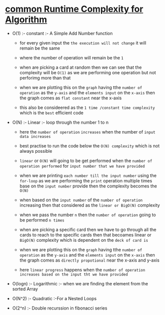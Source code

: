 # <ins> common Runtime Complexity for Algorithm </ins> #

- O(1) :- constant :- A Simple Add Number function 

    - for every given input the `the execution will not change` it will remain be the same 

    - where the number of operation will remain be the `1`

    - when are picking a card at random then we can see that the complexity will be `O(1)` as we are performing one operation but not perforimg more than that 

    - when we are plotting this on the `graph` having tthe `number of operation` as the `y-axis` and the `elements input` on the `x-axis` then the graph comes as `flat constant` near the x-axis

    - this  also be consideered as the `1 time /constant time complexity` which is the `best` efficient code


- O(N) :- Linear :- loop through the number 1 to n

    - here the `number of operation` `increases` when the number of `input data increases`

    - best practise to run the code below the `O(N) complexity` which is not always possible

    - `linear` or `O(N)` will going to be get performed when the `number of operation performed` for `input number that we have provided`

    - when we are printing `each number till the input number` using the `for-loop` as we are performing the `print` operation multiple times base on the `input number` provide then the complexity becomes the `O(N)`

    - when based on the `input number` of the `number of operation` increasing then that considered as the `linear or BigO(N)` complexity

    - when we pass the number `n` then the `number of operation` going to be performed `n times`

    - when are picking a specific card then we have to go through all the cards to reach to the specific cards then that becoames linear or `BigO(N)` complexity which is dependent on the `deck of card is `
    
    -  when we are plotting this on the `graph` having tthe `number of operation` as the `y-axis` and the `elements input` on the `x-axis` then the graph comes as `directly propotional` near the x-axis and y-axis 

    - here `linear progress` happens when the `number of operation increases based on the input tht we have provided`

    

- O(logn) :- Logarithmic :- when we are finding the element from the sorted Array 

- O(N^2) :- Quadratic :-For a Nested Loops

- O(2^n) :- Double recurssion in fibonacci series 

